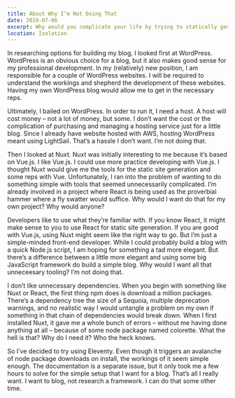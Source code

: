 ```yaml
---
title: About Why I’m Not Doing That
date: 2019-07-06
excerpt: Why would you complicate your life by trying to statically generate a site with Nuxt?
location: Isolation
---
```

In researching options for building my blog, I looked first at WordPress. WordPress is an obvious choice for a blog, but it also makes good sense for my professional development. In my (relatively) new position, I am responsible for a couple of WordPress websites. I will be required to understand the workings and shepherd the development of these websites. Having my own WordPress blog would allow me to get in the necessary reps.

Ultimately, I bailed on WordPress. In order to run it, I need a host. A host will cost money – not a lot of money, but some. I don’t want the cost or the complication of purchasing and managing a hosting service just for a little blog. Since I already have website hosted with AWS, hosting WordPress meant using LightSail. That’s a hassle I don’t want. I’m not doing that.

Then I looked at Nuxt. Nuxt was initially interesting to me because it’s based on Vue.js. I like Vue.js. I could use more practice developing with Vue.js. I thought Nuxt would give me the tools for the static site generation and some reps with Vue. Unfortunately, I ran into the problem of wanting to do something simple with tools that seemed unnecessarily complicated. I’m already involved in a project where React is being used as the proverbial hammer where a fly swatter would suffice. Why would I want do that for my own project? Why would anyone? 

Developers like to use what they’re familiar with. If you know React, it might make sense to you to use React for static site generation. If you are good with Vue.js, using Nuxt might seem like the right way to go. But I’m just a simple-minded front-end developer. While I could probably build a blog with a quick Node.js script, I am hoping for something a tad more elegant. But there’s a difference between a little more elegant and using some big JavaScript framework do build a simple blog. Why would I want all that unneceesary tooling? I’m not doing that.

I don’t like unnecessary dependencies. When you begin with something like Nuxt or React, the first thing npm does is download a million packages. There’s a dependency tree the size of a Sequoia, multiple deprecation warnings, and no realistic way I would untangle a problem on my own if something in that chain of dependencies would break down. When I first installed Nuxt, it gave me a whole bunch of errors – without me having done anything at all – because of some node package named colorette. What the hell is that? Why do I need it? Who the heck knows.

So I’ve decided to try using Eleventy. Even though it triggers an avalanche of node package downloads on install, the workings of it seem simple enough. The documentation is a separate issue, but it only took me a few hours to solve for the simple setup that I want for a blog. That’s all I really want. I want to blog, not research a framework. I can do that some other time.